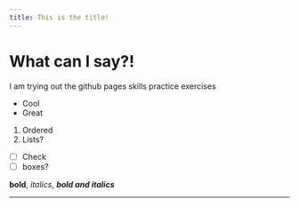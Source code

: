 ```yaml
---
title: This is the title!
---
```


# What can I say?!

I am trying out the github pages skills practice exercises

- Cool
- Great

1. Ordered
2. Lists?

- [ ] Check
- [ ] boxes?

**bold**, *italics*, ___bold and italics___

---

